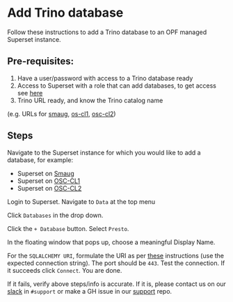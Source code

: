 # Add Trino database

Follow these instructions to add a Trino database to an OPF managed Superset instance.

## Pre-requisites:

1. Have a user/password with access to a Trino database ready
2. Access to Superset with a role that can add databases, to get access see [here](add_superset_users.md)
3. Trino URL ready, and know the Trino catalog name

(e.g. URLs for [smaug][trino-smaug], [os-cl1][trino-cl1], [osc-cl2][trino-cl2])

## Steps

Navigate to the Superset instance for which you would like to add a database, for example:
  * Superset on [Smaug][s-smaug]
  * Superset on [OSC-CL1][s-cl1]
  * Superset on [OSC-CL2][s-cl2]


Login to Superset. Navigate to `Data` at the top menu

Click `Databases` in the drop down.

Click the `+ Database` button. Select `Presto`.

In the floating window that pops up, choose a meaningful Display Name.

For the `SQLALCHEMY URI`, formulate the URI as per [these][s-uri] instructions (use the expected connection string).
The port should be `443`.
Test the connection. If it succeeds click `Connect`. You are done.

If it fails, verify above steps/info is accurate. If it is, please contact us on our [slack][] in `#support` or
make a GH issue in our [support][] repo.

[trino-smaug]: https://trino.operate-first.cloud
[trino-cl1]: https://trino-secure-odh-trino.apps.odh-cl1.apps.os-climate.org
[trino-cl2]: https://trino-secure-odh-trino.apps.odh-cl2.apps.os-climate.org
[s-smaug]: https://superset.operate-first.cloud/superset/welcome/
[s-cl1]: https://superset-secure-odh-superset.apps.odh-cl1.apps.os-climate.org
[s-cl2]: https://superset-secure-odh-superset.apps.odh-cl2.apps.os-climate.org
[s-uri]: https://superset.apache.org/docs/databases/trino
[support]: https://github.com/operate-first/support
[slack]: https://join.slack.com/t/operatefirst/shared_invite/zt-o2gn4wn8-O39g7sthTAuPCvaCNRnLww
